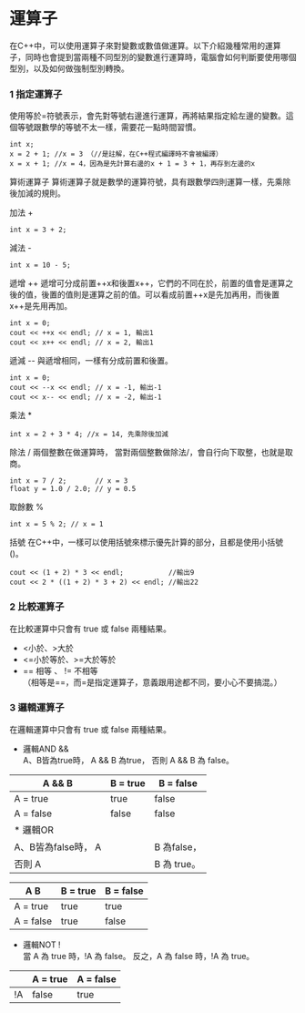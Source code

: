 # 運算子

在C++中，可以使用運算子來對變數或數值做運算。以下介紹幾種常用的運算子，同時也會提到當兩種不同型別的變數進行運算時，電腦會如何判斷要使用哪個型別，以及如何做強制型別轉換。

### 1 指定運算子
使用等於=符號表示，會先對等號右邊進行運算，再將結果指定給左邊的變數。這個等號跟數學的等號不太一樣，需要花一點時間習慣。
```
int x;
x = 2 + 1; //x = 3 （//是註解，在C++程式編譯時不會被編譯）
x = x + 1; //x = 4，因為是先計算右邊的x + 1 = 3 + 1，再存到左邊的x
```
算術運算子
算術運算子就是數學的運算符號，具有跟數學四則運算一樣，先乘除後加減的規則。

加法 +
```
int x = 3 + 2;
```
減法 -
```
int x = 10 - 5;
```

遞增 ++
遞增可分成前置++x和後置x++，它們的不同在於，前置的值會是運算之後的值，後置的值則是運算之前的值。可以看成前置++x是先加再用，而後置x++是先用再加。
```
int x = 0;
cout << ++x << endl; // x = 1, 輸出1
cout << x++ << endl; // x = 2, 輸出1
```
遞減 --
與遞增相同，一樣有分成前置和後置。
```
int x = 0;
cout << --x << endl; // x = -1, 輸出-1
cout << x-- << endl; // x = -2, 輸出-1
```
乘法 *
```
int x = 2 + 3 * 4; //x = 14, 先乘除後加減
```
除法 /
兩個整數在做運算時， 當對兩個整數做除法/，會自行向下取整，也就是取商。
```
int x = 7 / 2;       // x = 3
float y = 1.0 / 2.0; // y = 0.5
```
取餘數 %
```
int x = 5 % 2; // x = 1
```
括號
在C++中，一樣可以使用括號來標示優先計算的部分，且都是使用小括號()。
```
cout << (1 + 2) * 3 << endl;           //輸出9
cout << 2 * ((1 + 2) * 3 + 2) << endl; //輸出22
```

### 2 比較運算子
在比較運算中只會有 true 或 false 兩種結果。

* <小於、>大於
* <=小於等於、>=大於等於
* == 相等 、 != 不相等  
（相等是==，而=是指定運算子，意義跟用途都不同，要小心不要搞混。）
### 3 邏輯運算子
在邏輯運算中只會有 true 或 false 兩種結果。

* 邏輯AND &&  
A、B皆為true時， A && B 為true，
否則 A && B 為 false。

|A && B|B = true|B = false|
|  --  | --  | --  |
|A = true|true|false|
|A = false|false|false|
* 邏輯OR ||  
A、B皆為false時， A || B 為false，
否則 A || B 為 true。

|A  B|B = true|B = false|
|  --  | --  | --  |
|A = true|true|true|
|A = false|true|false|

* 邏輯NOT !  
當 A 為 true 時，!A 為 false。
反之，A 為 false 時，!A 為 true。

|    |A = true|A = false|
|----|----|----|
|!A	|false|true|